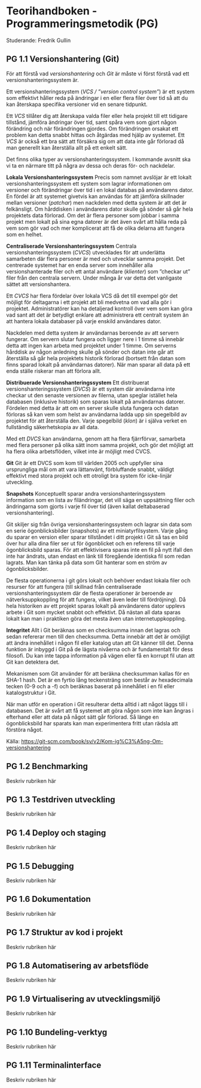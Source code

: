 # Teorihandboken - Programmeringsmetodik (PG)
Studerande: Fredrik Gullin

## PG 1.1 Versionshantering (Git)
För att förstå vad *versionshantering* och *Git* är måste vi först förstå vad ett versionshanteringssystem är.

Ett versionshanteringssystem (*VCS / ”version control system”*) är ett system som effektivt håller reda på ändringar i en eller flera filer över tid så att du kan återskapa specifika versioner vid en senare tidpunkt.

Ett *VCS* tillåter dig att återskapa valda filer eller hela projekt till ett tidigare tillstånd, jämföra ändringar över tid, samt spåra vem som gjort någon förändring och när förändringen gjordes. Om förändringen orsakat ett problem kan detta snabbt hittas och åtgärdas med hjälp av systemet. Ett *VCS* är också ett bra sätt att försäkra sig om att data inte går förlorad då man generellt kan återställa allt på ett enkelt sätt.

Det finns olika typer av versionshanteringssystem. I kommande avsnitt ska vi ta en närmare titt på några av dessa och deras för- och nackdelar.

**Lokala Versionshanteringssystem**
Precis som namnet avslöjar är ett lokalt versionshanteringssystem ett system som lagrar informationen om versioner och förändringar över tid i en lokal databas på användarens dator. En fördel är att systemet givetvis kan användas för att jämföra skillnader mellan versioner (*patchar*) men nackdelen med detta system är att det är felkänsligt. Om hårddisken i användarens dator skulle gå sönder så går hela projektets data förlorad. Om det är flera personer som jobbar i samma projekt men lokalt på sina egna datorer är det även svårt att hålla reda på vem som gör vad och mer komplicerat att få de olika delarna att fungera som en helhet.

**Centraliserade Versionshanteringssystem**
Centrala versionshanteringssystem (*CVCS*) utvecklades för att underlätta samarbeten där flera personer är med och utvecklar samma projekt. Det centrerade systemet har en enda server som innehåller alla versionshanterade filer och ett antal användare (*klienter*) som ”checkar ut” filer från den centrala servern. Under många år var detta det vanligaste sättet att versionshantera.

Ett *CVCS* har flera fördelar över lokala VCS då det till exempel gör det möjligt för deltagarna i ett projekt att bli medvetna om vad alla gör i projektet. Administratörer kan ha detaljerad kontroll över vem som kan göra vad sant att det är betydligt enklare att administrera ett centralt system än att hantera lokala databaser på varje enskild användares dator.

Nackdelen med detta system är användarnas beroende av att servern fungerar. Om servern slutar fungera och ligger nere i 1 timme så innebär detta att ingen kan arbeta med projektet under 1 timme. Om serverns hårddisk av någon anledning skulle gå sönder och datan inte går att återställa så går hela projektets historik förlorad (bortsett från datan som finns sparad lokalt på användarnas datorer). När man sparar all data på ett enda ställe riskerar man att förlora allt.

**Distribuerade Versionshanteringssystem**
Ett distribuerat versionshanteringssystem (*DVCS*) är ett system där användarna inte checkar ut den senaste versionen av filerna, utan speglar istället hela databasen (inklusive historik) som sparas lokalt på användarnas datorer. Fördelen med detta är att om en server skulle sluta fungera och datan förloras så kan vem som helst av användarna ladda upp sin spegelbild av projektet för att återställa den. Varje spegelbild (*klon*) är i själva verket en fullständig säkerhetskopia av all data.

Med ett *DVCS* kan användarna, genom att ha flera fjärrförvar, samarbeta med flera personer på olika sätt inom samma projekt, och gör det möjligt att ha flera olika arbetsflöden, vilket inte är möjligt med CVCS.

**Git**
Git är ett DVCS som kom till världen 2005 och uppfyller sina ursprungliga mål om att vara lättanvänt, förbluffande snabbt, väldigt effektivt med stora projekt och ett otroligt bra system för icke-linjär utveckling.

**Snapshots**
Konceptuellt sparar andra versionshanteringssystem information som en lista av filändringar, det vill säga en uppsättning filer och ändringarna som gjorts i varje fil över tid (även kallat deltabaserad versionshantering).

Git skiljer sig från övriga versionshanteringssystem och lagrar sin data som en serie ögonblicksbilder (snapshots) av ett miniatyrfilsystem. Varje gång du sparar en version eller sparar tillståndet i ditt projekt i Git så tas en bild över hur alla dina filer ser ut för ögonblicket och en referens till varje ögonblicksbild sparas. För att effektivisera sparas inte en fil på nytt ifall den inte har ändrats, utan endast en länk till föregående identiska fil som redan lagrats. Man kan tänka på data som Git hanterar som en ström av ögonblicksbilder.

De flesta operationerna i git görs lokalt och behöver endast lokala filer och resurser för att fungera (till skillnad från centraliserade versionshanteringssystem där de flesta operationer är beroende av nätverksuppkoppling för att fungera, vilket även leder till fördröjning). Då hela historiken av ett projekt sparas lokalt på användarens dator upplevs arbete i Git som mycket snabbt och effektivt. Då nästan all data sparas lokalt kan man i praktiken göra det mesta även utan internetuppkoppling.

**Integritet**
Allt i Git beräknas som en checksumma innan det lagras och sedan refererar men till den checksumma. Detta innebär att det är omöjligt att ändra innehållet i någon fil eller katalog utan att Git känner till det. Denna funktion är inbyggd i Git på de lägsta nivåerna och är fundamentalt för dess filosofi. Du kan inte tappa information på vägen eller få en korrupt fil utan att Git kan detektera det.

Mekanismen som Git använder för att beräkna checksumman kallas för en SHA-1 hash. Det är en fyrtio lång teckensträng som består av hexadecimala tecken (0-9 och a -f) och beräknas baserat på innehållet i en fil eller katalogstruktur i Git.

När man utför en operation i Git resulterar detta alltid i att något läggs till i databasen. Det är svårt att få systemet att göra någon som inte kan ångras i efterhand eller att data på något sätt går förlorad. Så länge en ögonblicksbild har sparats kan man experimentera fritt utan rädsla att förstöra något.

Källa: https://git-scm.com/book/sv/v2/Kom-ig%C3%A5ng-Om-versionshantering

## PG 1.2 Benchmarking
Beskriv rubriken här

## PG 1.3 Testdriven utveckling
Beskriv rubriken här

## PG 1.4 Deploy och staging
Beskriv rubriken här

## PG 1.5 Debugging
Beskriv rubriken här

## PG 1.6 Dokumentation
Beskriv rubriken här

## PG 1.7 Struktur av kod i projekt
Beskriv rubriken här

## PG 1.8 Automatisering av arbetsflöde
Beskriv rubriken här

## PG 1.9 Virtualisering av utvecklingsmiljö
Beskriv rubriken här

## PG 1.10 Bundeling-verktyg
Beskriv rubriken här

## PG 1.11 Terminalinterface
Beskriv rubriken här

